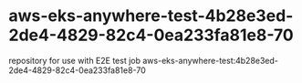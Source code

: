 # aws-eks-anywhere-test-4b28e3ed-2de4-4829-82c4-0ea233fa81e8-70
repository for use with E2E test job aws-eks-anywhere-test:4b28e3ed-2de4-4829-82c4-0ea233fa81e8-70
